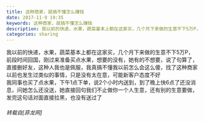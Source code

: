 ```yaml
---
title: 这种商家，就搞不懂怎么赚钱
date: 2017-11-9 19:35
keywords: 这种商家，就搞不懂怎么赚钱
description: 我以前的快递，水果，蔬菜基本上都在这家买，几个月下来做的生意不下5万P，前段时间回国，刚过来准备买点水果，想要的没有，她有的不想要，说了句算了，直接删好友，这种人我也是佩服，我真搞不懂我以前怎么会这么傻，找了这种商家以前也发生过类似的事情，只是没有太在意，可能新客户态度不好我同事也买了点水果，下午1点下单，说2个小时内送到，到了晚上快6点了还没消息，问她怎么还没送，她直接回句我们不止做你一个人生意，还有别的生意要做，发完这句话对面直接拉黑，也没有送过了
categories: sharing
---
```

<td class="t_f" id="postmessage_970951">

我以前的快递，水果，蔬菜基本上都在这家买，几个月下来做的生意不下5万P，前段时间回国，刚过来准备买点水果，想要的没有，她有的不想要，说了句算了，直接删好友，这种人我也是佩服，我真搞不懂我以前怎么会这么傻，找了这种商家<br/>
以前也发生过类似的事情，只是没有太在意，可能新客户态度不好<br/>
我同事也买了点水果，下午1点下单，说2个小时内送到，到了晚上快6点了还没消息，问她怎么还没送，她直接回句我们不止做你一个人生意，还有别的生意要做，发完这句话对面直接拉黑，也没有送过了</td>
###### 转载自[菲龙网]